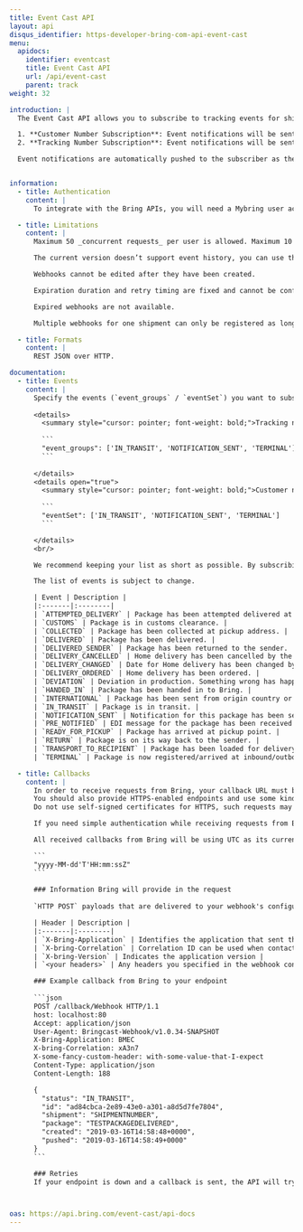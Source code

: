 ```yaml
---
title: Event Cast API
layout: api
disqus_identifier: https-developer-bring-com-api-event-cast
menu:
  apidocs:
    identifier: eventcast
    title: Event Cast API
    url: /api/event-cast
    parent: track
weight: 32

introduction: |
  The Event Cast API allows you to subscribe to tracking events for shipments by registering webhooks. There are two types of subscriptions available:

  1. **Customer Number Subscription**: Event notifications will be sent for all shipments belonging to the subscribed customer number.
  2. **Tracking Number Subscription**: Event notifications will be sent for the subscribed shipment or parcel number.

  Event notifications are automatically pushed to the subscriber as they happen, avoiding the need to repeatedly poll statuses by calling the Tracking API. You define an endpoint that accepts HTTP POST requests, and whenever an event is registered for a subscribed shipment, we send it to the specified URL.


information:
  - title: Authentication
    content: |
      To integrate with the Bring APIs, you will need a Mybring user account with an API key. Information about prerequisites and authentication headers can be found on the general API [Getting Started page](/api/).

  - title: Limitations
    content: |
      Maximum 50 _concurrent requests_ per user is allowed. Maximum 10 _concurrent requests_ per user is allowed on the test endpoint. Maximum 100 shipments can be batch created per request. But there is no limitation on how many webhooks you can have in total.

      The current version doesn’t support event history, you can use the [Tracking API](/api/tracking) to get a shipment’s full history.

      Webhooks cannot be edited after they have been created.

      Expiration duration and retry timing are fixed and cannot be configured.

      Expired webhooks are not available.

      Multiple webhooks for one shipment can only be registered as long as they subscribe to different events. 

  - title: Formats
    content: |
      REST JSON over HTTP.

documentation:
  - title: Events
    content: |
      Specify the events (`event_groups` / `eventSet`) you want to subscribe to as an array with comma separated strings.
      
      <details>
        <summary style="cursor: pointer; font-weight: bold;">Tracking number subscription example</summary>
        
        ``` 
        "event_groups": ['IN_TRANSIT', 'NOTIFICATION_SENT', 'TERMINAL']
        ```
      
      </details>
      <details open="true">
        <summary style="cursor: pointer; font-weight: bold;">Customer number subscription example</summary>
  
        ``` 
        "eventSet": ['IN_TRANSIT', 'NOTIFICATION_SENT', 'TERMINAL']
        ```

      </details>
      <br/>

      We recommend keeping your list as short as possible. By subscribing only to events relevant to you, your server will not get unnecessary HTTP requests from Bring. Wildcards like `*` and `ALL` are not supported.

      The list of events is subject to change.

      | Event | Description |
      |:-------|:--------|
      | `ATTEMPTED_DELIVERY` | Package has been attempted delivered at the door. Depending on the service it will be tried again or sent to closest pickup point. |
      | `CUSTOMS` | Package is in customs clearance. |
      | `COLLECTED` | Package has been collected at pickup address. |
      | `DELIVERED` | Package has been delivered. |
      | `DELIVERED_SENDER` | Package has been returned to the sender. |
      | `DELIVERY_CANCELLED` | Home delivery has been cancelled by the customer. |
      | `DELIVERY_CHANGED` | Date for Home delivery has been changed by customer. |
      | `DELIVERY_ORDERED` | Home delivery has been ordered. |
      | `DEVIATION` | Deviation in production. Something wrong has happened and there is a probability for delay. |
      | `HANDED_IN` | Package has been handed in to Bring. |
      | `INTERNATIONAL` | Package has been sent from origin country or arrived at destination country. |
      | `IN_TRANSIT` | Package is in transit. |
      | `NOTIFICATION_SENT` | Notification for this package has been sent by sms, push and/or mail. This can be informational and action notifications like pickup notice. |
      | `PRE_NOTIFIED` | EDI message for the package has been received by Bring. |
      | `READY_FOR_PICKUP` | Package has arrived at pickup point. |
      | `RETURN` | Package is on its way back to the sender. |
      | `TRANSPORT_TO_RECIPIENT` | Package has been loaded for delivery to the recipient. |
      | `TERMINAL` | Package is now registered/arrived at inbound/outbound storage terminal. |

  - title: Callbacks
    content: |
      In order to receive requests from Bring, your callback URL must be accessible on the internet and able to receive requests from Bring IPs.
      You should also provide HTTPS-enabled endpoints and use some kind of authentication mechanism to minimize risk.
      Do not use self-signed certificates for HTTPS, such requests may fail.

      If you need simple authentication while receiving requests from Bring, we recommend using the header functionality provided by the webhook configuration.

      All received callbacks from Bring will be using UTC as its current timezone and is based on the following format (Java):

      ```
      "yyyy-MM-dd'T'HH:mm:ssZ"
      ```
      
      ### Information Bring will provide in the request
      
      `HTTP POST` payloads that are delivered to your webhook's configured URL endpoint contains both a JSON with event information and several Bring specific headers:

      | Header | Description |
      |:-------|:--------|
      | `X-Bring-Application` | Identifies the application that sent the request to your endpoint |
      | `X-bring-Correlation` | Correlation ID can be used when contacting Bring on error cases |
      | `X-bring-Version` | Indicates the application version |
      | `<your headers>` | Any headers you specified in the webhook configuration |

      ### Example callback from Bring to your endpoint
      
      ```json
      POST /callback/Webhook HTTP/1.1
      host: localhost:80
      Accept: application/json
      User-Agent: Bringcast-Webhook/v1.0.34-SNAPSHOT
      X-Bring-Application: BMEC
      X-bring-Correlation: xA3n7
      X-some-fancy-custom-header: with-some-value-that-I-expect
      Content-Type: application/json
      Content-Length: 188

      {
        "status": "IN_TRANSIT",
        "id": "ad84cbca-2e89-43e0-a301-a8d5d7fe7804",
        "shipment": "SHIPMENTNUMBER",
        "package": "TESTPACKAGEDELIVERED",
        "created": "2019-03-16T14:58:48+0000",
        "pushed": "2019-03-16T14:58:49+0000"
      }
      ```

      ### Retries
      If your endpoint is down and a callback is sent, the API will try to send a request two times with 30 minutes between and a third and final time after another hour.



oas: https://api.bring.com/event-cast/api-docs
---
```

